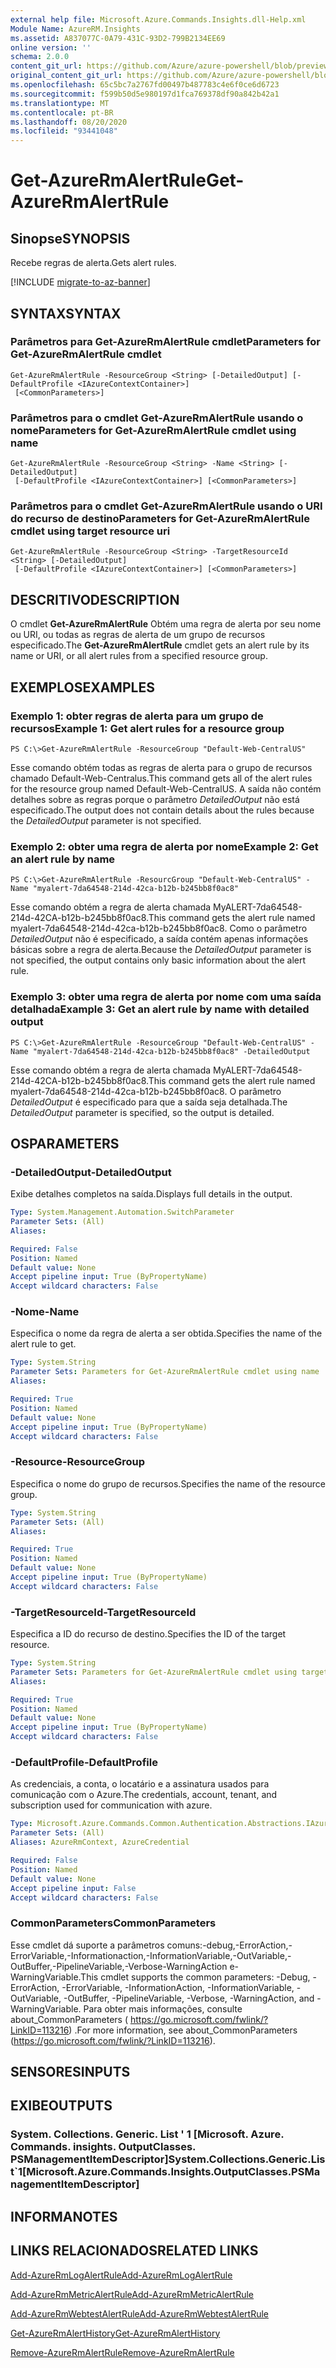 ```yaml
---
external help file: Microsoft.Azure.Commands.Insights.dll-Help.xml
Module Name: AzureRM.Insights
ms.assetid: A837077C-0A79-431C-93D2-799B2134EE69
online version: ''
schema: 2.0.0
content_git_url: https://github.com/Azure/azure-powershell/blob/preview/src/ResourceManager/Insights/Commands.Insights/help/Get-AzureRmAlertRule.md
original_content_git_url: https://github.com/Azure/azure-powershell/blob/preview/src/ResourceManager/Insights/Commands.Insights/help/Get-AzureRmAlertRule.md
ms.openlocfilehash: 65c5bc7a2767fd00497b487783c4e6f0ce6d6723
ms.sourcegitcommit: f599b50d5e980197d1fca769378df90a842b42a1
ms.translationtype: MT
ms.contentlocale: pt-BR
ms.lasthandoff: 08/20/2020
ms.locfileid: "93441048"
---
```

# <span data-ttu-id="63c9e-101">Get-AzureRmAlertRule</span><span class="sxs-lookup"><span data-stu-id="63c9e-101">Get-AzureRmAlertRule</span></span>

## <span data-ttu-id="63c9e-102">Sinopse</span><span class="sxs-lookup"><span data-stu-id="63c9e-102">SYNOPSIS</span></span>
<span data-ttu-id="63c9e-103">Recebe regras de alerta.</span><span class="sxs-lookup"><span data-stu-id="63c9e-103">Gets alert rules.</span></span>

[!INCLUDE [migrate-to-az-banner](../../includes/migrate-to-az-banner.md)]

## <span data-ttu-id="63c9e-104">SYNTAX</span><span class="sxs-lookup"><span data-stu-id="63c9e-104">SYNTAX</span></span>

### <span data-ttu-id="63c9e-105">Parâmetros para Get-AzureRmAlertRule cmdlet</span><span class="sxs-lookup"><span data-stu-id="63c9e-105">Parameters for Get-AzureRmAlertRule cmdlet</span></span>
```
Get-AzureRmAlertRule -ResourceGroup <String> [-DetailedOutput] [-DefaultProfile <IAzureContextContainer>]
 [<CommonParameters>]
```

### <span data-ttu-id="63c9e-106">Parâmetros para o cmdlet Get-AzureRmAlertRule usando o nome</span><span class="sxs-lookup"><span data-stu-id="63c9e-106">Parameters for Get-AzureRmAlertRule cmdlet using name</span></span>
```
Get-AzureRmAlertRule -ResourceGroup <String> -Name <String> [-DetailedOutput]
 [-DefaultProfile <IAzureContextContainer>] [<CommonParameters>]
```

### <span data-ttu-id="63c9e-107">Parâmetros para o cmdlet Get-AzureRmAlertRule usando o URI do recurso de destino</span><span class="sxs-lookup"><span data-stu-id="63c9e-107">Parameters for Get-AzureRmAlertRule cmdlet using target resource uri</span></span>
```
Get-AzureRmAlertRule -ResourceGroup <String> -TargetResourceId <String> [-DetailedOutput]
 [-DefaultProfile <IAzureContextContainer>] [<CommonParameters>]
```

## <span data-ttu-id="63c9e-108">DESCRITIVO</span><span class="sxs-lookup"><span data-stu-id="63c9e-108">DESCRIPTION</span></span>
<span data-ttu-id="63c9e-109">O cmdlet **Get-AzureRmAlertRule** Obtém uma regra de alerta por seu nome ou URI, ou todas as regras de alerta de um grupo de recursos especificado.</span><span class="sxs-lookup"><span data-stu-id="63c9e-109">The **Get-AzureRmAlertRule** cmdlet gets an alert rule by its name or URI, or all alert rules from a specified resource group.</span></span>

## <span data-ttu-id="63c9e-110">EXEMPLOS</span><span class="sxs-lookup"><span data-stu-id="63c9e-110">EXAMPLES</span></span>

### <span data-ttu-id="63c9e-111">Exemplo 1: obter regras de alerta para um grupo de recursos</span><span class="sxs-lookup"><span data-stu-id="63c9e-111">Example 1: Get alert rules for a resource group</span></span>
```
PS C:\>Get-AzureRmAlertRule -ResourceGroup "Default-Web-CentralUS"
```

<span data-ttu-id="63c9e-112">Esse comando obtém todas as regras de alerta para o grupo de recursos chamado Default-Web-Centralus.</span><span class="sxs-lookup"><span data-stu-id="63c9e-112">This command gets all of the alert rules for the resource group named Default-Web-CentralUS.</span></span>
<span data-ttu-id="63c9e-113">A saída não contém detalhes sobre as regras porque o parâmetro *DetailedOutput* não está especificado.</span><span class="sxs-lookup"><span data-stu-id="63c9e-113">The output does not contain details about the rules because the *DetailedOutput* parameter is not specified.</span></span>

### <span data-ttu-id="63c9e-114">Exemplo 2: obter uma regra de alerta por nome</span><span class="sxs-lookup"><span data-stu-id="63c9e-114">Example 2: Get an alert rule by name</span></span>
```
PS C:\>Get-AzureRmAlertRule -ResourcGroup "Default-Web-CentralUS" -Name "myalert-7da64548-214d-42ca-b12b-b245bb8f0ac8"
```

<span data-ttu-id="63c9e-115">Esse comando obtém a regra de alerta chamada MyALERT-7da64548-214d-42CA-b12b-b245bb8f0ac8.</span><span class="sxs-lookup"><span data-stu-id="63c9e-115">This command gets the alert rule named myalert-7da64548-214d-42ca-b12b-b245bb8f0ac8.</span></span>
<span data-ttu-id="63c9e-116">Como o parâmetro *DetailedOutput* não é especificado, a saída contém apenas informações básicas sobre a regra de alerta.</span><span class="sxs-lookup"><span data-stu-id="63c9e-116">Because the *DetailedOutput* parameter is not specified, the output contains only basic information about the alert rule.</span></span>

### <span data-ttu-id="63c9e-117">Exemplo 3: obter uma regra de alerta por nome com uma saída detalhada</span><span class="sxs-lookup"><span data-stu-id="63c9e-117">Example 3: Get an alert rule by name with detailed output</span></span>
```
PS C:\>Get-AzureRmAlertRule -ResourceGroup "Default-Web-CentralUS" -Name "myalert-7da64548-214d-42ca-b12b-b245bb8f0ac8" -DetailedOutput
```

<span data-ttu-id="63c9e-118">Esse comando obtém a regra de alerta chamada MyALERT-7da64548-214d-42CA-b12b-b245bb8f0ac8.</span><span class="sxs-lookup"><span data-stu-id="63c9e-118">This command gets the alert rule named myalert-7da64548-214d-42ca-b12b-b245bb8f0ac8.</span></span>
<span data-ttu-id="63c9e-119">O parâmetro *DetailedOutput* é especificado para que a saída seja detalhada.</span><span class="sxs-lookup"><span data-stu-id="63c9e-119">The *DetailedOutput* parameter is specified, so the output is detailed.</span></span>

## <span data-ttu-id="63c9e-120">OS</span><span class="sxs-lookup"><span data-stu-id="63c9e-120">PARAMETERS</span></span>

### <span data-ttu-id="63c9e-121">-DetailedOutput</span><span class="sxs-lookup"><span data-stu-id="63c9e-121">-DetailedOutput</span></span>
<span data-ttu-id="63c9e-122">Exibe detalhes completos na saída.</span><span class="sxs-lookup"><span data-stu-id="63c9e-122">Displays full details in the output.</span></span>

```yaml
Type: System.Management.Automation.SwitchParameter
Parameter Sets: (All)
Aliases: 

Required: False
Position: Named
Default value: None
Accept pipeline input: True (ByPropertyName)
Accept wildcard characters: False
```

### <span data-ttu-id="63c9e-123">-Nome</span><span class="sxs-lookup"><span data-stu-id="63c9e-123">-Name</span></span>
<span data-ttu-id="63c9e-124">Especifica o nome da regra de alerta a ser obtida.</span><span class="sxs-lookup"><span data-stu-id="63c9e-124">Specifies the name of the alert rule to get.</span></span>

```yaml
Type: System.String
Parameter Sets: Parameters for Get-AzureRmAlertRule cmdlet using name
Aliases: 

Required: True
Position: Named
Default value: None
Accept pipeline input: True (ByPropertyName)
Accept wildcard characters: False
```

### <span data-ttu-id="63c9e-125">-Resource</span><span class="sxs-lookup"><span data-stu-id="63c9e-125">-ResourceGroup</span></span>
<span data-ttu-id="63c9e-126">Especifica o nome do grupo de recursos.</span><span class="sxs-lookup"><span data-stu-id="63c9e-126">Specifies the name of the resource group.</span></span>

```yaml
Type: System.String
Parameter Sets: (All)
Aliases: 

Required: True
Position: Named
Default value: None
Accept pipeline input: True (ByPropertyName)
Accept wildcard characters: False
```

### <span data-ttu-id="63c9e-127">-TargetResourceId</span><span class="sxs-lookup"><span data-stu-id="63c9e-127">-TargetResourceId</span></span>
<span data-ttu-id="63c9e-128">Especifica a ID do recurso de destino.</span><span class="sxs-lookup"><span data-stu-id="63c9e-128">Specifies the ID of the target resource.</span></span>

```yaml
Type: System.String
Parameter Sets: Parameters for Get-AzureRmAlertRule cmdlet using target resource uri
Aliases: 

Required: True
Position: Named
Default value: None
Accept pipeline input: True (ByPropertyName)
Accept wildcard characters: False
```

### <span data-ttu-id="63c9e-129">-DefaultProfile</span><span class="sxs-lookup"><span data-stu-id="63c9e-129">-DefaultProfile</span></span>
<span data-ttu-id="63c9e-130">As credenciais, a conta, o locatário e a assinatura usados para comunicação com o Azure.</span><span class="sxs-lookup"><span data-stu-id="63c9e-130">The credentials, account, tenant, and subscription used for communication with azure.</span></span>

```yaml
Type: Microsoft.Azure.Commands.Common.Authentication.Abstractions.IAzureContextContainer
Parameter Sets: (All)
Aliases: AzureRmContext, AzureCredential

Required: False
Position: Named
Default value: None
Accept pipeline input: False
Accept wildcard characters: False
```

### <span data-ttu-id="63c9e-131">CommonParameters</span><span class="sxs-lookup"><span data-stu-id="63c9e-131">CommonParameters</span></span>
<span data-ttu-id="63c9e-132">Esse cmdlet dá suporte a parâmetros comuns:-debug,-ErrorAction,-ErrorVariable,-Informationaction,-InformationVariable,-OutVariable,-OutBuffer,-PipelineVariable,-Verbose-WarningAction e-WarningVariable.</span><span class="sxs-lookup"><span data-stu-id="63c9e-132">This cmdlet supports the common parameters: -Debug, -ErrorAction, -ErrorVariable, -InformationAction, -InformationVariable, -OutVariable, -OutBuffer, -PipelineVariable, -Verbose, -WarningAction, and -WarningVariable.</span></span> <span data-ttu-id="63c9e-133">Para obter mais informações, consulte about_CommonParameters ( https://go.microsoft.com/fwlink/?LinkID=113216) .</span><span class="sxs-lookup"><span data-stu-id="63c9e-133">For more information, see about_CommonParameters (https://go.microsoft.com/fwlink/?LinkID=113216).</span></span>

## <span data-ttu-id="63c9e-134">SENSORES</span><span class="sxs-lookup"><span data-stu-id="63c9e-134">INPUTS</span></span>

## <span data-ttu-id="63c9e-135">EXIBE</span><span class="sxs-lookup"><span data-stu-id="63c9e-135">OUTPUTS</span></span>

### <span data-ttu-id="63c9e-136">System. Collections. Generic. List ' 1 [Microsoft. Azure. Commands. insights. OutputClasses. PSManagementItemDescriptor]</span><span class="sxs-lookup"><span data-stu-id="63c9e-136">System.Collections.Generic.List\`1[Microsoft.Azure.Commands.Insights.OutputClasses.PSManagementItemDescriptor]</span></span>

## <span data-ttu-id="63c9e-137">INFORMA</span><span class="sxs-lookup"><span data-stu-id="63c9e-137">NOTES</span></span>

## <span data-ttu-id="63c9e-138">LINKS RELACIONADOS</span><span class="sxs-lookup"><span data-stu-id="63c9e-138">RELATED LINKS</span></span>

[<span data-ttu-id="63c9e-139">Add-AzureRmLogAlertRule</span><span class="sxs-lookup"><span data-stu-id="63c9e-139">Add-AzureRmLogAlertRule</span></span>](./Add-AzureRmLogAlertRule.md)

[<span data-ttu-id="63c9e-140">Add-AzureRmMetricAlertRule</span><span class="sxs-lookup"><span data-stu-id="63c9e-140">Add-AzureRmMetricAlertRule</span></span>](./Add-AzureRmMetricAlertRule.md)

[<span data-ttu-id="63c9e-141">Add-AzureRmWebtestAlertRule</span><span class="sxs-lookup"><span data-stu-id="63c9e-141">Add-AzureRmWebtestAlertRule</span></span>](./Add-AzureRmWebtestAlertRule.md)

[<span data-ttu-id="63c9e-142">Get-AzureRmAlertHistory</span><span class="sxs-lookup"><span data-stu-id="63c9e-142">Get-AzureRmAlertHistory</span></span>](./Get-AzureRmAlertHistory.md)

[<span data-ttu-id="63c9e-143">Remove-AzureRmAlertRule</span><span class="sxs-lookup"><span data-stu-id="63c9e-143">Remove-AzureRmAlertRule</span></span>](./Remove-AzureRmAlertRule.md)


